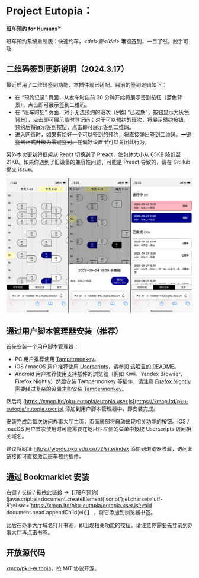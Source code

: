 # Project Eutopia：

**班车预约 for Humans™**

班车预约系统重制版：快速约车，*\<del>壹\</del>* **零**键签到，一目了然，触手可及



## 二维码签到更新说明（2024.3.17）

最近启用了二维码签到功能，本插件现已适配。目前的签到逻辑如下：

- 在 “预约记录” 页面，从发车时刻前 30 分钟开始将展示签到按钮（蓝色背景），点击即可展示签到二维码。
- 在 “班车时刻” 页面，对于无法预约的班次（例如 “已过期”，按钮显示为灰色背景），点击即可展示临时登记码；对于可以预约的班次，将展示预约按钮，预约后将展示签到按钮，点击即可展示签到二维码。
- 进入网页时，如果有恰好一个可以签到的预约，将直接弹出签到二维码。<del>一键签到正式升级为零键签到。</del>在偏好设置里可以关闭此行为。

另外本次更新将框架从 React 切换到了 Preact，使包体大小从 65KB 降低至 21KB。如果你遇到了旧设备的兼容性问题，可能是 Preact 导致的，请在 GitHub 提交 issue。



![screenshot](media/screenshot.png)



## 通过用户脚本管理器安装（推荐）

首先安装一个用户脚本管理器：

- PC 用户推荐使用 [Tampermonkey](https://www.tampermonkey.net/)。
- iOS / macOS 用户推荐使用 [Userscripts](https://apps.apple.com/cn/app/userscripts/id1463298887)，请参阅 [该项目的 README](https://github.com/quoid/userscripts#usage)。
- Android 用户推荐使用支持插件的浏览器（例如 Kiwi、Yandex Browser、Firefox Nightly）然后安装 Tampermonkey 等插件，请注意 [Firefox Nightly 需要经过复杂的设置才能安装 Tampermonkey](https://enux.pl/article/en/2021-03-14/how-use-tampermonkey-firefox-mobile)。

然后将 [https://xmcp.ltd/pku-eutopia/eutopia.user.js](https://xmcp.ltd/pku-eutopia/eutopia.user.js) 添加到用户脚本管理器中，即安装完成。

安装完成后每次访问办事大厅主页，页面底部将自动出现相关功能的按钮。iOS / macOS 用户首次使用时可能需要在地址栏左侧的菜单中授权 Userscripts 访问相关域名。

建议将网址 https://wproc.pku.edu.cn/v2/site/index 添加到浏览器收藏，访问此链接即可直接激活班车预约插件。



## 通过 Bookmarklet 安装

右键 / 长按 / 拖拽此链接 →【[班车预约](javascript:el=document.createElement('script');el.charset='utf-8';el.src='https://xmcp.ltd/pku-eutopia/eutopia.user.js';void document.head.appendChild(el))】 ，将它添加到浏览器书签。

此后在办事大厅域名打开书签，即出现相关功能的按钮。请注意你需要先登录到办事大厅再点击书签。



## 开放源代码

[xmcp/pku-eutopia](https://github.com/xmcp/pku-eutopia)，按 MIT 协议开源。
